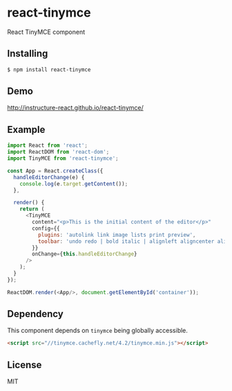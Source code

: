 # react-tinymce

React TinyMCE component

## Installing

```bash
$ npm install react-tinymce
```

## Demo

http://instructure-react.github.io/react-tinymce/

## Example

```js
import React from 'react';
import ReactDOM from 'react-dom';
import TinyMCE from 'react-tinymce';

const App = React.createClass({
  handleEditorChange(e) {
    console.log(e.target.getContent());
  },

  render() {
    return (
      <TinyMCE
        content="<p>This is the initial content of the editor</p>"
        config={{
          plugins: 'autolink link image lists print preview',
          toolbar: 'undo redo | bold italic | alignleft aligncenter alignright'
        }}
        onChange={this.handleEditorChange}
      />
    );
  }
});

ReactDOM.render(<App/>, document.getElementById('container'));
```

## Dependency

This component depends on `tinymce` being globally accessible.

```html
<script src="//tinymce.cachefly.net/4.2/tinymce.min.js"></script>
```

## License

MIT
